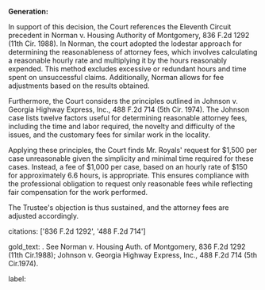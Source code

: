 **Generation:**

In support of this decision, the Court references the Eleventh Circuit precedent in Norman v. Housing Authority of Montgomery, 836 F.2d 1292 (11th Cir. 1988). In Norman, the court adopted the lodestar approach for determining the reasonableness of attorney fees, which involves calculating a reasonable hourly rate and multiplying it by the hours reasonably expended. This method excludes excessive or redundant hours and time spent on unsuccessful claims. Additionally, Norman allows for fee adjustments based on the results obtained.

Furthermore, the Court considers the principles outlined in Johnson v. Georgia Highway Express, Inc., 488 F.2d 714 (5th Cir. 1974). The Johnson case lists twelve factors useful for determining reasonable attorney fees, including the time and labor required, the novelty and difficulty of the issues, and the customary fees for similar work in the locality.

Applying these principles, the Court finds Mr. Royals' request for $1,500 per case unreasonable given the simplicity and minimal time required for these cases. Instead, a fee of $1,000 per case, based on an hourly rate of $150 for approximately 6.6 hours, is appropriate. This ensures compliance with the professional obligation to request only reasonable fees while reflecting fair compensation for the work performed.

The Trustee's objection is thus sustained, and the attorney fees are adjusted accordingly.

citations: ['836 F.2d 1292', '488 F.2d 714']

gold_text: . See Norman v. Housing Auth. of Montgomery, 836 F.2d 1292 (11th Cir.1988); Johnson v. Georgia Highway Express, Inc., 488 F.2d 714 (5th Cir.1974).

label: 